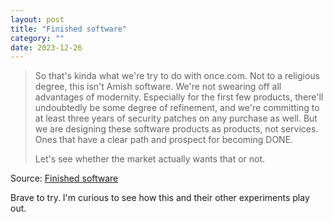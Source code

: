 ```yaml
---
layout: post
title: "Finished software"
category: ""
date: 2023-12-26
---
```


>So that's kinda what we're try to do with once.com. Not to a religious degree, this isn't Amish software. We're not swearing off all advantages of modernity. Especially for the first few products, there'll undoubtedly be some degree of refinement, and we're committing to at least three years of security patches on any purchase as well. But we are designing these software products as products, not services. Ones that have a clear path and prospect for becoming DONE.
>
> Let's see whether the market actually wants that or not.

Source: [Finished software](https://world.hey.com/dhh/finished-software-8ee43637)

Brave to try.  I'm curious to see how this and their other experiments play out.
